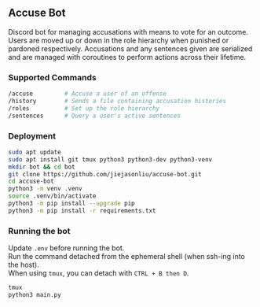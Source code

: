 ## Accuse Bot

Discord bot for managing accusations with means to vote for an outcome. Users are moved up or down in the role hierarchy when punished or pardoned respectively. Accusations and any sentences given are serialized and are managed with coroutines to perform actions across their lifetime.

### Supported Commands
```sh
/accuse         # Accuse a user of an offense
/history        # Sends a file containing accusation histories
/roles          # Set up the role hierarchy
/sentences      # Query a user's active sentences
```

### Deployment

```sh
sudo apt update
sudo apt install git tmux python3 python3-dev python3-venv
mkdir bot && cd bot
git clone https://github.com/jiejasonliu/accuse-bot.git
cd accuse-bot
python3 -m venv .venv
source .venv/bin/activate
python3 -m pip install --upgrade pip
python3 -m pip install -r requirements.txt
```

### Running the bot
Update ``.env`` before running the bot.  
Run the command detached from the ephemeral shell (when ssh-ing into the host).  
When using `tmux`, you can detach with `CTRL + B then D`.  
```sh
tmux
python3 main.py 
```